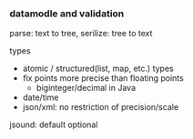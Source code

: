 ### datamodle and validation

parse: text to tree, serilize: tree to text

types
- atomic / structured(list, map, etc.) types
- fix points more precise than floating points
  - biginteger/decimal in Java
- date/time
- json/xml: no restriction of precision/scale

jsound: default optional